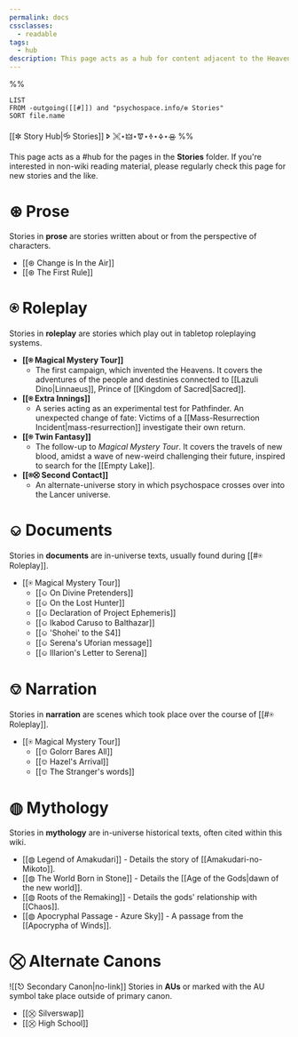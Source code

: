 ```yaml
---
permalink: docs
cssclasses:
  - readable
tags:
  - hub
description: This page acts as a hub for content adjacent to the Heavens. If you're interested in non-wiki reading material, please regularly check this page for new stories and the like.
---
```

%%
```dataview
LIST
FROM -outgoing([[#]]) and "psychospace.info/✼ Stories"
SORT file.name
```

[[✼ Story Hub|🝰 Stories]] 🢖 🙪⋆🜲⋆🝩⋆🜞⋆🜍⋆🝮
%%

This page acts as a #hub for the pages in the **Stories** folder. If you're interested in non-wiki reading material, please regularly check this page for new stories and the like.
# ⊛ Prose
Stories in **prose** are stories written about or from the perspective of characters.

* [[⊛ Change is In the Air]]
* [[⊛ The First Rule]]

# ⍟ Roleplay
Stories in **roleplay** are stories which play out in tabletop roleplaying systems.

* **[[⍟ Magical Mystery Tour]]** 
    * The first campaign, which invented the Heavens. It covers the adventures of the people and destinies connected to [[Lazuli Dino|Linnaeus]], Prince of [[Kingdom of Sacred|Sacred]].
* **[[⍟ Extra Innings]]** 
    * A series acting as an experimental test for Pathfinder. An unexpected change of fate: Victims of a [[Mass-Resurrection Incident|mass-resurrection]] investigate their own return.
* **[[⍟ Twin Fantasy]]** 
    * The follow-up to *Magical Mystery Tour*. It covers the travels of new blood, amidst a wave of new-weird challenging their future, inspired to search for the [[Empty Lake]].
* **[[⍟⛒ Second Contact]]** 
    * An alternate-universe story in which psychospace crosses over into the Lancer universe.
# ⎉ Documents
Stories in **documents** are in-universe texts, usually found during [[#⍟ Roleplay]].

* [[⍟ Magical Mystery Tour]]
    * [[⎉ On Divine Pretenders]]
    * [[⎉ On the Lost Hunter]]
    * [[⎉ Declaration of Project Ephemeris]]
    * [[⎉ Ikabod Caruso to Balthazar]]
    * [[⎉ 'Shohei' to the S4]]
    * [[⎉ Serena's Uforian message]]
    * [[⎉ Illarion's Letter to Serena]]
# ⎊ Narration
Stories in **narration** are scenes which took place over the course of [[#⍟ Roleplay]].

* [[⍟ Magical Mystery Tour]]
    * [[⎊ Golorr Bares All]]
    * [[⎊ Hazel's Arrival]]
    * [[⎊ The Stranger's words]]

# ◍ Mythology
Stories in **mythology** are in-universe historical texts, often cited within this wiki.

* [[◍ Legend of Amakudari]] - Details the story of [[Amakudari-no-Mikoto]].
* [[◍ The World Born in Stone]] - Details the [[Age of the Gods|dawn of the new world]].
* [[◍ Roots of the Remaking]] - Details the gods' relationship with [[Chaos]].
* [[◍ Apocryphal Passage - Azure Sky]] - A passage from the [[Apocrypha of Winds]].

# ⛒ Alternate Canons
![[⎋ Secondary Canon|no-link]]
Stories in **AUs** or marked with the AU symbol take place outside of primary canon.

* [[⛒ Silverswap]]
* [[⛒ High School]]